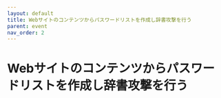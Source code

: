 ```yaml
---
layout: default
title: Webサイトのコンテンツからパスワードリストを作成し辞書攻撃を行う
parent: event
nav_order: 2
---
```


# Webサイトのコンテンツからパスワードリストを作成し辞書攻撃を行う
